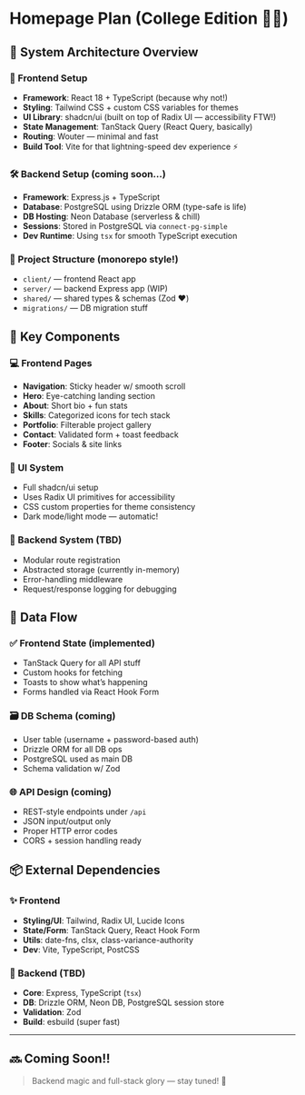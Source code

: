 # Homepage Plan (College Edition 🧑‍💻)

## 🚀 System Architecture Overview

### 🎨 Frontend Setup
- **Framework**: React 18 + TypeScript (because why not!)
- **Styling**: Tailwind CSS + custom CSS variables for themes
- **UI Library**: shadcn/ui (built on top of Radix UI — accessibility FTW!)
- **State Management**: TanStack Query (React Query, basically)
- **Routing**: Wouter — minimal and fast
- **Build Tool**: Vite for that lightning-speed dev experience ⚡

### 🛠️ Backend Setup (coming soon...)
- **Framework**: Express.js + TypeScript
- **Database**: PostgreSQL using Drizzle ORM (type-safe is life)
- **DB Hosting**: Neon Database (serverless & chill)
- **Sessions**: Stored in PostgreSQL via `connect-pg-simple`
- **Dev Runtime**: Using `tsx` for smooth TypeScript execution

### 📁 Project Structure (monorepo style!)
- `client/` — frontend React app
- `server/` — backend Express app (WIP)
- `shared/` — shared types & schemas (Zod ❤️)
- `migrations/` — DB migration stuff

## 🧩 Key Components

### 💻 Frontend Pages
- **Navigation**: Sticky header w/ smooth scroll
- **Hero**: Eye-catching landing section
- **About**: Short bio + fun stats
- **Skills**: Categorized icons for tech stack
- **Portfolio**: Filterable project gallery
- **Contact**: Validated form + toast feedback
- **Footer**: Socials & site links

### 🧱 UI System
- Full shadcn/ui setup
- Uses Radix UI primitives for accessibility
- CSS custom properties for theme consistency
- Dark mode/light mode — automatic!

### 🧠 Backend System (TBD)
- Modular route registration
- Abstracted storage (currently in-memory)
- Error-handling middleware
- Request/response logging for debugging

## 🔄 Data Flow

### ✅ Frontend State (implemented)
- TanStack Query for all API stuff
- Custom hooks for fetching
- Toasts to show what’s happening
- Forms handled via React Hook Form

### 🗃️ DB Schema (coming)
- User table (username + password-based auth)
- Drizzle ORM for all DB ops
- PostgreSQL used as main DB
- Schema validation w/ Zod

### 🌐 API Design (coming)
- REST-style endpoints under `/api`
- JSON input/output only
- Proper HTTP error codes
- CORS + session handling ready

## 📦 External Dependencies

### ✨ Frontend
- **Styling/UI**: Tailwind, Radix UI, Lucide Icons
- **State/Form**: TanStack Query, React Hook Form
- **Utils**: date-fns, clsx, class-variance-authority
- **Dev**: Vite, TypeScript, PostCSS

### 🧪 Backend (TBD)
- **Core**: Express, TypeScript (`tsx`)
- **DB**: Drizzle ORM, Neon DB, PostgreSQL session store
- **Validation**: Zod
- **Build**: esbuild (super fast)

---

## 🔜 Coming Soon!!

> Backend magic and full-stack glory — stay tuned! 🎉
